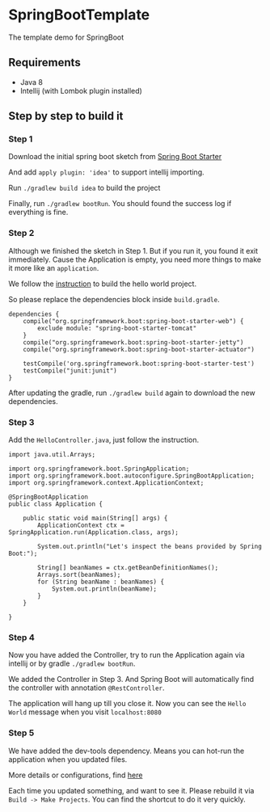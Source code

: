 # SpringBootTemplate
The template demo for SpringBoot

## Requirements

* Java 8
* Intellij (with Lombok plugin installed)

## Step by step to build it

### Step 1

Download the initial spring boot sketch from [Spring Boot Starter](https://start.spring.io/)

And add `apply plugin: 'idea'` to support intellij importing.

Run `./gradlew build idea` to build the project

Finally, run `./gradlew bootRun`. You should found the success log if everything is fine.

### Step 2

Although we finished the sketch in Step 1. But if you run it, you found it exit immediately. Cause the Application is empty,
you need more things to make it more like an `application`.

We follow the [instruction](https://spring.io/guides/gs/spring-boot/) to build the hello world project.

So please replace the dependencies block inside `build.gradle`.

```
dependencies {
    compile("org.springframework.boot:spring-boot-starter-web") {
        exclude module: "spring-boot-starter-tomcat"
    }
    compile("org.springframework.boot:spring-boot-starter-jetty")
    compile("org.springframework.boot:spring-boot-starter-actuator")

    testCompile('org.springframework.boot:spring-boot-starter-test')
    testCompile("junit:junit")
}
```

After updating the gradle, run `./gradlew build` again to download the new dependencies.

### Step 3

Add the `HelloController.java`, just follow the instruction.

```
import java.util.Arrays;

import org.springframework.boot.SpringApplication;
import org.springframework.boot.autoconfigure.SpringBootApplication;
import org.springframework.context.ApplicationContext;

@SpringBootApplication
public class Application {

    public static void main(String[] args) {
        ApplicationContext ctx = SpringApplication.run(Application.class, args);

        System.out.println("Let's inspect the beans provided by Spring Boot:");

        String[] beanNames = ctx.getBeanDefinitionNames();
        Arrays.sort(beanNames);
        for (String beanName : beanNames) {
            System.out.println(beanName);
        }
    }

}
```

### Step 4

Now you have added the Controller, try to run the Application again via intellij or by gradle `./gradlew bootRun`.

We added the Controller in Step 3. And Spring Boot will automatically find the controller with annotation `@RestController`.

The application will hang up till you close it. Now you can see the `Hello World` message when you visit `localhost:8080`

### Step 5

We have added the dev-tools dependency. Means you can hot-run the application when you updated files.

More details or configurations, find [here](http://docs.spring.io/spring-boot/docs/current/reference/html/using-boot-devtools.html)

Each time you updated something, and want to see it. Please rebuild it via `Build -> Make Projects`. You can find the shortcut to do it very quickly.